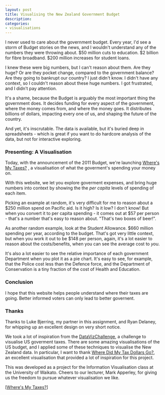 ```yaml
---
layout: post
title: Visualising the New Zealand Government Budget
description: 
categories:
- visualisations
---
```


I never used to care about the government budget. Every year, I'd see a storm
of Budget stories on the news, and I wouldn't understand any of the numbers
they were throwing about. $50 million cuts to education. $2 billion for fibre
broadband. $200 million increases for student loans.

I knew these were big numbers, but I can't reason about them. Are they huge?
Or are they pocket change, compared to the government balance? Are they going
to bankrupt our country? I just didn't know. I didn't have any context, so I
couldn't reason about these huge numbers. I got frustrated, and I didn't
pay attention. 

It's a shame, because the Budget is arguably the most important thing the
government does. It decides funding for every aspect of the government, where
the money comes from, and where the money goes. It distributes billions of
dollars, impacting every one of us, and shaping the future of the country.

And yet, it's inscrutable. The data is available, but it's buried deep in
spreadsheets - which is great if you want to do hardcore analysis of the data,
but not for interactive exploring.


### Presenting: A Visualisation

Today, with the announcement of the 2011 Budget, we're launching
[Where's My Taxes?](http://wheresmytaxes.co.nz)
, a visualisation of what the
goverment's spending your money on.

With this website, we let you explore goverment expenses, and bring huge
numbers into context by showing the the *per capita* levels of spending of each
item.

Picking an example at random, it's very difficult for me to reason about a $250
million spend on Pacific aid. Is it high? Is it low? I don't know! But when you
convert it to per capita spending - it comes out at $57 per person - that's a
number that's easy to reason about. "That's two boxes of beer!".

As another random example, look at the Student Allowance. $660 million spending
per year, according to the budget. That's got very little context, but when you
work it out to be $148 per person, again, it's a lot easier to reason about the
costs/benefits, when you can see the average cost to *you*.

It's also a lot easier to see the relative importance of each government
Department when you plot it as a pie chart. It's easy to see, for example, that
the Police cost less than the Defence force, and the Department of Conservation
is a tiny fraction of the cost of Health and Education.


### Conclusion

I hope that this website helps people understand where their taxes are going.
Better informed voters can only lead to better governent.

### Thanks

Thanks to Luke Bjerring, my partner in this assignment, and Ryan Delaney, for
whipping up an excellent design on very short notice.

We took a lot of inspiration from the [DataVizChallenge](http://datavizchallenge.org/), a challenge to
visualise US goverment taxes. There are some amazing visualisations of the US
budget, and I applied some of these techniques to visualise the New Zealand
data. In particular, I want to thank [Where Did My Tax Dollars Go?](http://www.wheredidmytaxdollarsgo.com/), an excellent
visualisation that provided a lot of inspiration for this project.

This was developed as a project for the Information Visualisation class at the
University of Waikato. Cheers to our lecturer, Mark Apperley, for giving us the
freedom to pursue whatever visualisation we like.

\[[Where's My Taxes?](http://wheresmytaxes.co.nz)\]
